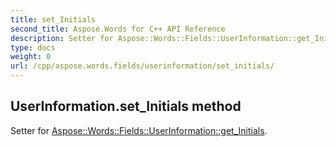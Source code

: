 ```yaml
---
title: set_Initials
second_title: Aspose.Words for C++ API Reference
description: Setter for Aspose::Words::Fields::UserInformation::get_Initials. 
type: docs
weight: 0
url: /cpp/aspose.words.fields/userinformation/set_initials/
---
```

## UserInformation.set_Initials method


Setter for [Aspose::Words::Fields::UserInformation::get_Initials](./get_initials/).

